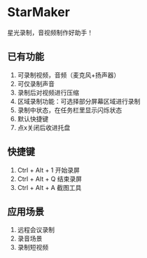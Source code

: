 # StarMaker
星光录制，音视频制作好助手！

## 已有功能
1. 可录制视频，音频（麦克风+扬声器）  
2. 可仅录制声音  
3. 录制后对视频进行压缩  
4. 区域录制功能：可选择部分屏幕区域进行录制  
5. 录制中状态，在任务栏里显示闪烁状态
6. 默认快捷键
7. 点x关闭后收进托盘

## 快捷键
1. Ctrl + Alt + 1 开始录屏  
2. Ctrl + Alt + Q 结束录屏  
3. Ctrl + Alt + A 截图工具  


## 应用场景
1. 远程会议录制  
2. 录音场景  
3. 录制短视频  


